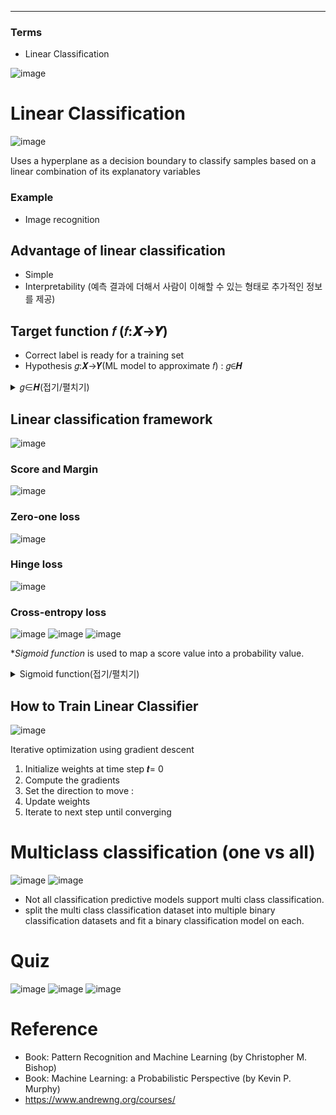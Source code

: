 ****
### Terms
- Linear Classification

![image](https://user-images.githubusercontent.com/39285147/178240098-fcfabcdd-b93e-40a8-8271-f5665bb66e7e.png)

# Linear Classification
![image](https://user-images.githubusercontent.com/39285147/178738475-c74b8b40-f4c8-484b-baae-833d622749d2.png)

Uses a hyperplane as a decision boundary to classify samples based on a linear combination of its explanatory variables

### Example
- Image recognition

## Advantage of linear classification
- Simple
- Interpretability (예측 결과에 더해서 사람이 이해할 수 있는 형태로 추가적인 정보를 제공)

## Target function 𝑓 (𝑓:𝑿→𝒀)
- Correct label is ready for a training set
- Hypothesis 𝑔:𝑿→𝒀(ML model to approximate 𝑓) : 𝑔∈𝑯

<details markdown="1">
<summary>𝑔∈𝑯(접기/펼치기)</summary>

![image](https://user-images.githubusercontent.com/39285147/178739687-257c8740-fa15-46bc-bf10-052e3f505b87.png)
![image](https://user-images.githubusercontent.com/39285147/178739877-de2f076b-afd9-463b-a548-6e93714a715f.png)

</details>

## Linear classification framework
![image](https://user-images.githubusercontent.com/39285147/178739145-94d4e15f-295e-4689-84b0-dadfaaae74aa.png)

### Score and Margin
![image](https://user-images.githubusercontent.com/39285147/178741007-f2bb6a08-104f-4825-89ec-a5b961b3ba2d.png)

### Zero-one loss
![image](https://user-images.githubusercontent.com/39285147/178741814-48468556-579e-4296-bfd9-79502b4f6d89.png)

### Hinge loss
![image](https://user-images.githubusercontent.com/39285147/178741882-f726f06b-73e6-4b67-9483-78caed18459d.png)

### Cross-entropy loss
![image](https://user-images.githubusercontent.com/39285147/178741907-3154da2e-6d7b-413a-94bf-7b766beedd57.png)
![image](https://user-images.githubusercontent.com/39285147/178741943-bc16c4b0-037f-4737-a878-4d16b6e5f614.png)
![image](https://user-images.githubusercontent.com/39285147/178742070-8a89f201-3c40-43be-abc7-4b703a7c974e.png)

**Sigmoid function* is used to map a score value into a probability value.

<details markdown="1">
<summary>Sigmoid function(접기/펼치기)</summary>

![image](https://user-images.githubusercontent.com/39285147/178742116-8c589c94-5a4e-4603-bdb2-46d12e1f51d8.png)

</details>

## How to Train Linear Classifier
![image](https://user-images.githubusercontent.com/39285147/178742255-c2149c2c-75f0-489d-a93d-1a8572af4bdb.png)

Iterative optimization using gradient descent

1. Initialize weights at time step 𝒕= 0
2. Compute the gradients
3. Set the direction to move :
4. Update weights
5. Iterate to next step until converging

# Multiclass classification (one vs all)
![image](https://user-images.githubusercontent.com/39285147/178742628-dfc16fb8-6ebb-4bdf-a048-f592cbd470c9.png)
![image](https://user-images.githubusercontent.com/39285147/178742769-142ac214-f9b8-49b1-83da-f7eb82d86d97.png)

- Not all classification predictive models support multi class classification.
- split the multi class classification dataset into multiple binary classification datasets and fit a binary classification model on each.

# Quiz
![image](https://user-images.githubusercontent.com/39285147/178743210-3c64eba8-bca0-4188-9dd1-50f35c8878aa.png)
![image](https://user-images.githubusercontent.com/39285147/178743234-891e5dfc-4840-4dad-85c5-a4a934f66407.png)
![image](https://user-images.githubusercontent.com/39285147/178743256-f44bdbab-b7a4-4b2f-bf6b-19c215583724.png)

# Reference
- Book: Pattern Recognition and Machine Learning (by Christopher M. Bishop)
- Book: Machine Learning: a Probabilistic Perspective (by Kevin P. Murphy)
- https://www.andrewng.org/courses/

